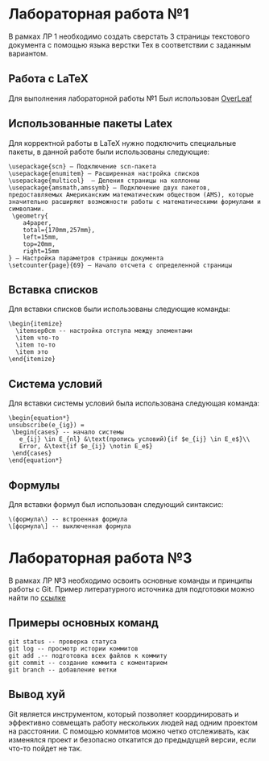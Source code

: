 # Лабораторная работа №1
В рамках ЛР 1 необходимо создать сверстать 3 страницы текстового документа с помощью языка верстки Tex в соответствии с заданным вариантом.
## Работа с LaTeX 

Для выполнения лабораторной работы №1
Был использован [OverLeaf](https://www.overleaf.com)

## Использованные пакеты Latex

Для корректной работы в LaTeX нужно подключить специальные пакеты, в данной работе были использованы следующие:

```
\usepackage{scn} — Подключение scn-пакета
\usepackage{enumitem} — Расширенная настройка списков
\usepackage{multicol}  — Деления страницы на коллонны
\usepackage{amsmath,amssymb} — Подключение двух пакетов, предоставляемых Американским математическим обществом (AMS), которые значительно расширяют возможности работы с математическими формулами и символами.
 \geometry{
    a4paper,
    total={170mm,257mm},
    left=15mm,
    top=20mm,
    right=15mm
} — Настройка параметров страницы документа
\setcounter{page}{69} — Начало отсчета с определенной страницы
```

 ## Вставка списков
Для вставки списков были использованы следующие команды:
```
\begin{itemize}
  \itemsep0cm -- настройка отступа между элементами
  \item что-то
  \item то-то
  \item это
\end{itemize}
```

## Система условий 
 Для вставки системы условий была использована следующая команда:

```
\begin{equation*}
unsubscribe(e_{ig}) = 
 \begin{cases} -- начало системы
   e_{ij} \in E_{nl} &\text(пропись условий){if $e_{ij} \in E_e$}\\ 
   Error, &\text{if $e_{ij} \notin E_e$}
 \end{cases}
\end{equation*}
```

## Формулы
 Для вставки формул был использован следующий синтаксис:

```
\(формула\) -- встроенная формула
\[формула\] -- выключенная формула
```
# Лабораторная работа №3
В рамках ЛР №3 необходимо освоить основные команды и принципы работы с Git.
Пример литературного источника для подготовки можно найти по [ссылке](https://practicum.yandex.com/git-basics/?from=catalog) 
## Примеры основных команд
```
git status -- проверка статуса 
git log -- просмотр истории коммитов
git add .-- подготовка всех файлов к коммиту
git commit -- создание коммита с коментарием
git branch -- добавление ветки
```
## Вывод хуй
Git является инструментом, который позволяет координировать и эффективно совмещать работу нескольких людей над одним проектом на расстоянии. С помощью коммитов можно четко отслеживать, как изменялся проект и безопасно откатится до предыдущей версии, если что-то пойдет не так.
